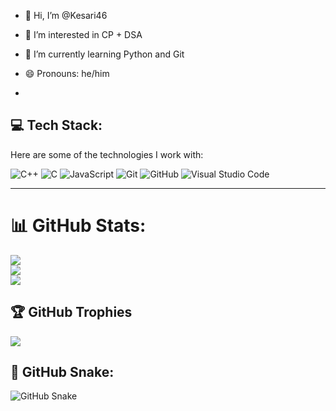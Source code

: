 - 👋 Hi, I’m @Kesari46
- 👀 I’m interested in CP + DSA
- 🌱 I’m currently learning Python and Git
- 😄 Pronouns: he/him

- 
## 💻 Tech Stack:
Here are some of the technologies I work with:

![C++](https://img.shields.io/badge/C++-00599C?style=flat&logo=cplusplus&logoColor=white)
![C](https://img.shields.io/badge/C-00599C?style=flat&logo=c&logoColor=white)
![JavaScript](https://img.shields.io/badge/JavaScript-F7DF1E?style=flat&logo=javascript&logoColor=black)
![Git](https://img.shields.io/badge/Git-F05032?style=flat&logo=git&logoColor=white)
![GitHub](https://img.shields.io/badge/GitHub-181717?style=flat&logo=github&logoColor=white)
![Visual Studio Code](https://img.shields.io/badge/Visual%20Studio%20Code-007ACC?style=flat&logo=visualstudiocode&logoColor=white)

---

# 📊 GitHub Stats:
![](https://github-readme-stats.vercel.app/api?username=Kesari46&theme=transparent&hide_border=false&include_all_commits=true&count_private=false)<br/>
![](https://github-readme-streak-stats.herokuapp.com/?user=Kesari46&theme=transparent&hide_border=false)<br/>
![](https://github-readme-stats.vercel.app/api/top-langs/?username=Kesari46&theme=transparent&hide_border=false&include_all_commits=true&count_private=false&layout=compact)

## 🏆 GitHub Trophies
![](https://github-profile-trophy.vercel.app/?username=Kesari46&theme=radical&no-frame=false&no-bg=true&margin-w=4)


## 🐍 GitHub Snake:
![GitHub Snake](https://raw.githubusercontent.com/Kesari46/Kesari46/output/dist/snake.svg)
<!---
Kesari46/Kesari46 is a ✨ special ✨ repository because its `README.md` (this file) appears on your GitHub profile.
You can click the Preview link to take a look at your changes.
--->
